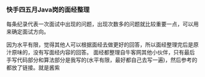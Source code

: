 ### 快手四五月Java岗的面经整理

每条纪录代表一次面试中出现的问题，出现次数多的问题就比较重要一点，可以用来确定面试方向。

因为水平有限，觉得其他人可以根据面经去做更好的回答，所以面经整理完后是原汁原味的，没有写面经内容的回答。
面经都整理自牛客网其他小伙伴，只有最后手写代码部分和算法部分是我写的(水平有限，最好都自己去写一遍)，然后参考的都放了链接。就是酱紫
